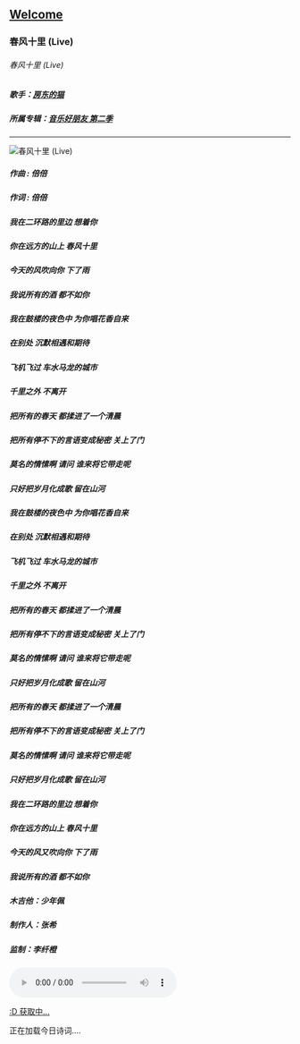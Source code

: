 ## [Welcome  ](https://zkeq.github.io/zkeq/%C2%B7index.htm)


### 春风十里 (Live)

###### 春风十里 (Live)

##### 歌手：[房东的猫](https://music.163.com/artist?id=1050282)

##### 所属专辑：[音乐好朋友 第二季](https://music.163.com/album?id=71855944)

-------------------------------

![春风十里 (Live)](http://p1.music.126.net/RiZ4XcDcg1Wl4k5Urw10mA==/109951163421331988.jpg)

##### 作曲 : 倍倍

##### 作词 : 倍倍

##### 我在二环路的里边 想着你

##### 你在远方的山上 春风十里

##### 今天的风吹向你 下了雨

##### 我说所有的酒 都不如你

##### 我在鼓楼的夜色中 为你唱花香自来

##### 在别处 沉默相遇和期待

##### 飞机飞过 车水马龙的城市

##### 千里之外 不离开

##### 把所有的春天 都揉进了一个清晨

##### 把所有停不下的言语变成秘密 关上了门

##### 莫名的情愫啊 请问 谁来将它带走呢

##### 只好把岁月化成歌 留在山河

##### 我在鼓楼的夜色中 为你唱花香自来

##### 在别处 沉默相遇和期待

##### 飞机飞过 车水马龙的城市

##### 千里之外 不离开

##### 把所有的春天 都揉进了一个清晨

##### 把所有停不下的言语变成秘密 关上了门

##### 莫名的情愫啊 请问 谁来将它带走呢

##### 只好把岁月化成歌 留在山河

##### 把所有的春天 都揉进了一个清晨

##### 把所有停不下的言语变成秘密 关上了门

##### 莫名的情愫啊 请问 谁来将它带走呢

##### 只好把岁月化成歌 留在山河

##### 我在二环路的里边 想着你

##### 你在远方的山上 春风十里

##### 今天的风又吹向你 下了雨

##### 我说所有的酒 都不如你

##### 木吉他：少年佩

##### 制作人：张希

##### 监制：李纤橙

<audio id="bgmMusic" src="http://music.163.com/song/media/outer/url?id=1300595161.mp3" preload="auto" type="audio/mp3" autoplay controls></audio>
                    
<!-- 请注意，以下的示例包含超链接，您可能需要手动配置样式使其不变色。如果您嫌麻烦，可以移除。 -->
<p id="hitokoto"><a href="#" id="hitokoto_text">:D 获取中...</a></p>
<script>
  fetch('https://v1.hitokoto.cn')
    .then(response => response.json())
    .then(data => {
      const hitokoto = document.getElementById('hitokoto_text')
      hitokoto.href = 'https://hitokoto.cn/?uuid=' + data.uuid
      hitokoto.innerText = data.hitokoto
    })
    .catch(console.error)
</script>




<span id="jinrishici-sentence">正在加载今日诗词....</span>

<script src="https://sdk.jinrishici.com/v2/browser/jinrishici.js" charset="utf-8"></script




--------------------------

--------------------------

--------------------------

--------------------------
